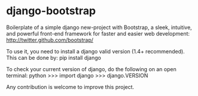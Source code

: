 django-bootstrap
================

Boilerplate of a simple django new-project with Bootstrap, a sleek, intuitive, and powerful front-end framework for faster and easier web development: http://twitter.github.com/bootstrap/

To use it, you need to install a django valid version (1.4+ recommended). This can be done by:
        pip install django

To check your current version of django, do the following on an open terminal:
        python
        >>> import django
        >>> django.VERSION

Any contribution is welcome to improve this project.